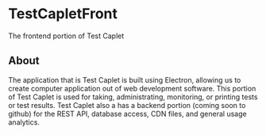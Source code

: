 # TestCapletFront
The frontend portion of Test Caplet

## About
The application that is Test Caplet is built using Electron, allowing us to create computer application out of web development software. This portion of Test Caplet is 
used for taking, administrating, monitoring, or printing tests or test results. Test Caplet also a has a backend portion (coming soon to github) for the REST API, 
database access, CDN files, and general usage analytics.

